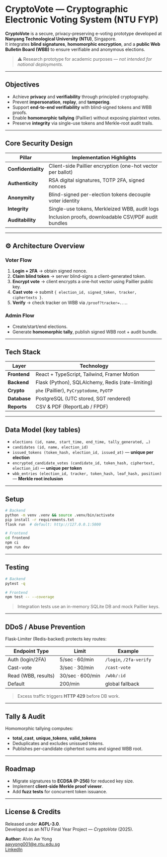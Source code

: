 # CryptoVote — Cryptographic Electronic Voting System (NTU FYP)

**CryptoVote** is a secure, privacy-preserving e-voting prototype developed at **Nanyang Technological University (NTU)**, Singapore.  
It integrates **blind signatures**, **homomorphic encryption**, and a **public Web Bulletin Board (WBB)** to ensure verifiable and anonymous elections.

> ⚠️ Research prototype for academic purposes — *not intended for national deployments.*

---

## Objectives
- Achieve **privacy** and **verifiability** through principled cryptography.  
- Prevent **impersonation**, **replay**, and **tampering**.  
- Support **end-to-end verifiability** with blind-signed tokens and WBB proofs.  
- Enable **homomorphic tallying** (Paillier) without exposing plaintext votes.  
- Preserve **integrity** via single-use tokens and Merkle-root audit trails.

---

## Core Security Design

| Pillar | Implementation Highlights |
|--------|----------------------------|
| **Confidentiality** | Client-side Paillier encryption (one-hot vector per ballot) |
| **Authenticity** | RSA digital signatures, TOTP 2FA, signed nonces |
| **Anonymity** | Blind-signed per-election tokens decouple voter identity |
| **Integrity** | Single-use tokens, Merkleized WBB, audit logs |
| **Auditability** | Inclusion proofs, downloadable CSV/PDF audit bundles |

---

## ⚙️ Architecture Overview

### Voter Flow
1. **Login + 2FA** → obtain signed nonce.  
2. **Claim blind token** → server blind-signs a client-generated token.  
3. **Encrypt vote** → client encrypts a one-hot vector using Paillier public key.  
4. **Cast vote** → submit `{ election_id, signed_token, tracker, ciphertexts }`.  
5. **Verify** → check tracker on WBB via `/proof?tracker=...`.

### Admin Flow
- Create/start/end elections.  
- Generate **homomorphic tally**, publish signed WBB root + audit bundle.  

---

## Tech Stack

| Layer | Technology |
|-------|-------------|
| **Frontend** | React + TypeScript, Tailwind, Framer Motion |
| **Backend** | Flask (Python), SQLAlchemy, Redis (rate-limiting) |
| **Crypto** | `phe` (Paillier), `PyCryptodome`, `PyOTP` |
| **Database** | PostgreSQL (UTC stored, SGT rendered) |
| **Reports** | CSV & PDF (ReportLab / FPDF) |

---

## Data Model (key tables)

- `elections (id, name, start_time, end_time, tally_generated, …)`  
- `candidates (id, name, election_id)`  
- `issued_tokens (token_hash, election_id, issued_at)` — **unique per election**  
- `encrypted_candidate_votes (candidate_id, token_hash, ciphertext, election_id)` — **unique per token**  
- `wbb_entries (election_id, tracker, token_hash, leaf_hash, position)` — **Merkle root inclusion**

---

## Setup

```bash
# Backend
python -m venv .venv && source .venv/bin/activate
pip install -r requirements.txt
flask run  # default: http://127.0.0.1:5000

# Frontend
cd frontend
npm ci
npm run dev
```

---

## Testing

```bash
# Backend
pytest -q

# Frontend
npm test -- --coverage
```

> Integration tests use an in-memory SQLite DB and mock Paillier keys.

---

## DDoS / Abuse Prevention

Flask-Limiter (Redis-backed) protects key routes:

| Endpoint Type | Limit | Example |
|----------------|--------|----------|
| Auth (login/2FA) | 5/sec · 60/min | `/login`, `/2fa-verify` |
| Cast-vote | 3/sec · 30/min | `/cast-vote` |
| Read (WBB, results) | 30/sec · 600/min | `/wbb/:id` |
| Default | 200/min | global fallback |

> Excess traffic triggers **HTTP 429** before DB work.

---

## Tally & Audit

Homomorphic tallying computes:
- **total_cast**, **unique_tokens**, **valid_tokens**  
- Deduplicates and excludes unissued tokens.  
- Publishes per-candidate ciphertext sums and signed WBB root.

---

## Roadmap

- Migrate signatures to **ECDSA (P-256)** for reduced key size.  
- Implement **client-side Merkle proof viewer**.  
- Add **fuzz tests** for concurrent token issuance.  

---

## License & Credits

Released under **AGPL-3.0**.  
Developed as an NTU Final Year Project — *CryptoVote* (2025).

**Author:** Alvin Aw Yong  
[aavyong001@e.ntu.edu.sg](mailto:aavyong001@e.ntu.edu.sg)  
[LinkedIn](https://www.linkedin.com/in/alvin-aw-yong-3087591a6)
